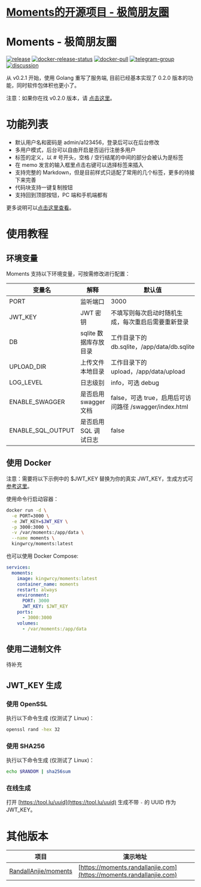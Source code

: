 # [Moments的开源项目 - 极简朋友圈](https://github.com/meektion/meektion.github.io/issues/9)

# Moments - 极简朋友圈

[![release](https://img.shields.io/badge/release-更新记录-blue)](https://github.com/kingwrcy/moments/releases)
[![docker-release-status](https://img.shields.io/github/actions/workflow/status/kingwrcy/moments/docker-image-release.yml)](https://github.com/kingwrcy/moments/actions/workflows/docker-image-release.yml)
[![docker-pull](https://img.shields.io/docker/pulls/kingwrcy/moments)](https://hub.docker.com/repository/docker/kingwrcy/moments)
[![telegram-group](https://img.shields.io/badge/Telegram-group-blue)](https://t.me/simple_moments)
[![discussion](https://img.shields.io/badge/moments-论坛-blue)](https://discussion.mblog.club)

从 v0.2.1 开始，使用 Golang 重写了服务端, 目前已经基本实现了 0.2.0 版本的功能，同时软件包体积也更小了。

注意：如果你在找 v0.2.0 版本，请 [点击这里](https://github.com/kingwrcy/moments/blob/master/README.md)。

# 功能列表

- 默认用户名和密码是 admin/a123456，登录后可以在后台修改
- 多用户模式，后台可以自由开启是否运行注册多用户
- 标签的定义，以 # 号开头，空格 / 空行结尾的中间的部分会被认为是标签
- 在 memo 发言的输入框里点击右键可以选择标签来插入
- 支持完整的 Markdown，但是目前样式只适配了常用的几个标签，更多的待接下来完善
- 代码块支持一键复制按钮
- 支持回到顶部按钮，PC 端和手机端都有

更多说明可以[点击这里查看](https://discussion.mblog.club/post/pto2hqoFzDKzZMpvoPZKYuP)。

# 使用教程

## 环境变量

Moments 支持以下环境变量，可按需修改进行配置：

| 变量名            | 解释                  | 默认值                                                 |
| ----------------- | --------------------- | ------------------------------------------------------ |
| PORT              | 监听端口              | 3000                                                   |
| JWT_KEY           | JWT 密钥              | 不填写则每次启动时随机生成，每次重启后需要重新登录     |
| DB                | sqlite 数据库存放目录 | 工作目录下的 db.sqlite，/app/data/db.sqlite            |
| UPLOAD_DIR        | 上传文件本地目录      | 工作目录下的 upload，/app/data/upload                  |
| LOG_LEVEL         | 日志级别              | info，可选 debug                                       |
| ENABLE_SWAGGER    | 是否启用 swagger 文档 | false，可选 true，启用后可访问路径 /swagger/index.html |
| ENABLE_SQL_OUTPUT | 是否启用 SQL 调试日志 | false                                                  |

## 使用 Docker

注意：需要将以下示例中的 $JWT_KEY 替换为你的真实 JWT_KEY，生成方式可[参考这里](#jwt_key-生成)。

使用命令行启动容器：

```bash
docker run -d \
  -e PORT=3000 \
  -e JWT_KEY=$JWT_KEY \
  -p 3000:3000 \
  -v /var/moments:/app/data \
  --name moments \
  kingwrcy/moments:latest
```

也可以使用 Docker Compose:

```yaml
services:
  moments:
    image: kingwrcy/moments:latest
    container_name: moments
    restart: always
    environment:
      PORT: 3000
      JWT_KEY: $JWT_KEY
    ports:
      - 3000:3000
    volumes:
      - /var/moments:/app/data
```

## 使用二进制文件

待补充

## JWT_KEY 生成

### 使用 OpenSSL

执行以下命令生成 (仅测试了 Linux)：

```bash
openssl rand -hex 32
```

### 使用 SHA256

执行以下命令生成 (仅测试了 Linux)：

```bash
echo $RANDOM | sha256sum
```

### 在线生成

打开 [https://tool.lu/uuid](https://tool.lu/uuid) 生成不带 `-` 的 UUID 作为 JWT_KEY。

# 其他版本

| 项目                                                            | 演示地址                                                             |
| --------------------------------------------------------------- | -------------------------------------------------------------------- |
| [RandallAnjie/moments](https://github.com/RandallAnjie/moments) | [https://moments.randallanjie.com](https://moments.randallanjie.com) |

